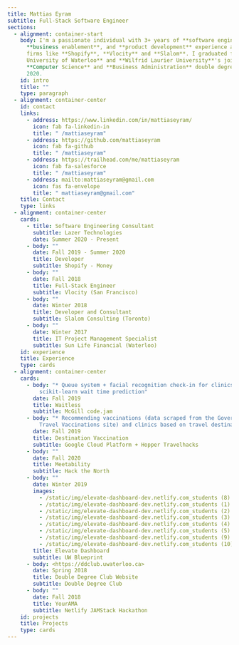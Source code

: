 ```yaml
---
title: Mattias Eyram
subtitle: Full-Stack Software Engineer
sections:
  - alignment: container-start
    body: I'm a passionate individual with 3+ years of **software engineering**,
      **business enablement**, and **product development** experience at leading
      firms like **Shopify**, **Vlocity** and **Slalom**. I graduated from **The
      University of Waterloo** and **Wilfrid Laurier University**'s joint
      **Computer Science** and **Business Administration** double degree in
      2020.
    id: intro
    title: ""
    type: paragraph
  - alignment: container-center
    id: contact
    links:
      - address: https://www.linkedin.com/in/mattiaseyram/
        icon: fab fa-linkedin-in
        title: " /mattiaseyram"
      - address: https://github.com/mattiaseyram
        icon: fab fa-github
        title: " /mattiaseyram"
      - address: https://trailhead.com/me/mattiaseyram
        icon: fab fa-salesforce
        title: " /mattiaseyram"
      - address: mailto:mattiaseyram@gmail.com
        icon: fas fa-envelope
        title: " mattiaseyram@gmail.com"
    title: Contact
    type: links
  - alignment: container-center
    cards:
      - title: Software Engineering Consultant
        subtitle: Lazer Technologies
        date: Summer 2020 - Present
      - body: ""
        date: Fall 2019 - Summer 2020
        title: Developer
        subtitle: Shopify - Money
      - body: ""
        date: Fall 2018
        title: Full-Stack Engineer
        subtitle: Vlocity (San Francisco)
      - body: ""
        date: Winter 2018
        title: Developer and Consultant
        subtitle: Slalom Consulting (Toronto)
      - body: ""
        date: Winter 2017
        title: IT Project Management Specialist
        subtitle: Sun Life Financial (Waterloo)
    id: experience
    title: Experience
    type: cards
  - alignment: container-center
    cards:
      - body: "* Queue system + facial recognition check-in for clinics with
          scikit-learn wait time prediction"
        date: Fall 2019
        title: Waitless
        subtitle: McGill code.jam
      - body: "* Recommending vaccinations (data scraped from the Government of Canada
          Travel Vaccinations site) and clinics based on travel destination"
        date: Fall 2019
        title: Destination Vaccination
        subtitle: Google Cloud Platform + Hopper Travelhacks
      - body: ""
        date: Fall 2020
        title: Meetability
        subtitle: Hack the North
      - body: ""
        date: Winter 2019
        images:
          - /static/img/elevate-dashboard-dev.netlify.com_students (8).png
          - /static/img/elevate-dashboard-dev.netlify.com_students (1).png
          - /static/img/elevate-dashboard-dev.netlify.com_students (2).png
          - /static/img/elevate-dashboard-dev.netlify.com_students (3).png
          - /static/img/elevate-dashboard-dev.netlify.com_students (4).png
          - /static/img/elevate-dashboard-dev.netlify.com_students (5).png
          - /static/img/elevate-dashboard-dev.netlify.com_students (9).png
          - /static/img/elevate-dashboard-dev.netlify.com_students (10).png
        title: Elevate Dashboard
        subtitle: UW Blueprint
      - body: <https://ddclub.uwaterloo.ca>
        date: Spring 2018
        title: Double Degree Club Website
        subtitle: Double Degree Club
      - body: ""
        date: Fall 2018
        title: YourAMA
        subtitle: Netlify JAMStack Hackathon
    id: projects
    title: Projects
    type: cards
---
```

